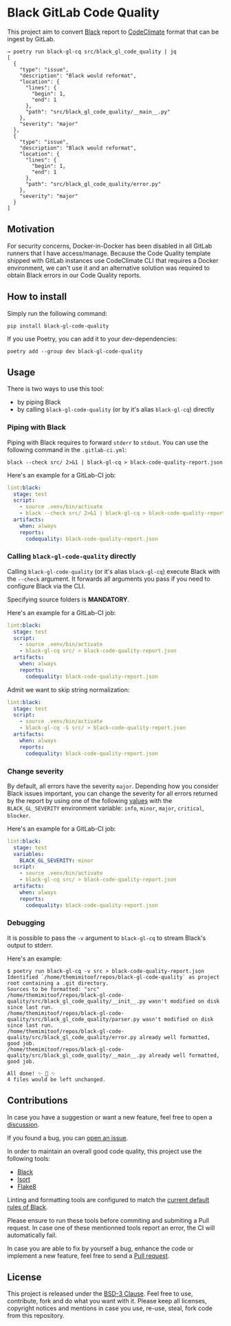 # Black GitLab Code Quality

This project aim to convert [Black](https://github.com/psf/black) report to
[CodeClimate](https://github.com/codeclimate/platform/blob/master/spec/analyzers/SPEC.md)
format that can be ingest by GitLab.

```
→ poetry run black-gl-cq src/black_gl_code_quality | jq
[
  {
    "type": "issue",
    "description": "Black would reformat",
    "location": {
      "lines": {
        "begin": 1,
        "end": 1
      },
      "path": "src/black_gl_code_quality/__main__.py"
    },
    "severity": "major"
  },
  {
    "type": "issue",
    "description": "Black would reformat",
    "location": {
      "lines": {
        "begin": 1,
        "end": 1
      },
      "path": "src/black_gl_code_quality/error.py"
    },
    "severity": "major"
  }
]
```

## Motivation

For security concerns, Docker-in-Docker has been disabled in all GitLab runners that I
have access/manage. Because the Code Quality template shipped with GitLab instances use
CodeClimate CLI that requires a Docker environment, we can't use it and an alternative
solution was required to obtain Black errors in our Code Quality reports.


## How to install

Simply run the following command:

```
pip install black-gl-code-quality
```

If you use Poetry, you can add it to your dev-dependencies:

```
poetry add --group dev black-gl-code-quality
```

## Usage

There is two ways to use this tool:

 - by piping Black
 - by calling `black-gl-code-quality` (or by it's alias `black-gl-cq`) directly


### Piping with Black

Piping with Black requires to forward  `stderr` to `stdout`. You can use the following
command in the `.gitlab-ci.yml`:

```
black --check src/ 2>&1 | black-gl-cq > black-code-quality-report.json
```

Here's an example for a GitLab-CI job:

```yaml
lint:black:
  stage: test
  script:
    - source .venv/bin/activate
    - black --check src/ 2>&1 | black-gl-cq > black-code-quality-report.json
  artifacts:
    when: always
    reports:
      codequality: black-code-quality-report.json
```

### Calling `black-gl-code-quality` directly

Calling `black-gl-code-quality` (or it's alias `black-gl-cq`) execute Black with the
`--check` argument. It forwards all arguments you pass if you need to configure Black
via the CLI.

Specifying source folders is **MANDATORY**.

Here's an example for a GitLab-CI job:

```yaml
lint:black:
  stage: test
  script:
    - source .venv/bin/activate
    - black-gl-cq src/ > black-code-quality-report.json
  artifacts:
    when: always
    reports:
      codequality: black-code-quality-report.json
```

Admit we want to skip string normalization:

```yaml
lint:black:
  stage: test
  script:
    - source .venv/bin/activate
    - black-gl-cq -S src/ > black-code-quality-report.json
  artifacts:
    when: always
    reports:
      codequality: black-code-quality-report.json
```

### Change severity

By default, all errors have the severity `major`. Depending how you consider Black issues
important, you can change the severity for all errors returned by the report by using
one of the following [values](https://github.com/codeclimate/platform/blob/master/spec/analyzers/SPEC.md#issues)
with the `BLACK_GL_SEVERITY` environment variable: `info`, `minor`, `major`, `critical`, `blocker`.

Here's an example for a GitLab-CI job:

```yaml
lint:black:
  stage: test
  variables:
    BLACK_GL_SEVERITY: minor
  script:
    - source .venv/bin/activate
    - black-gl-cq src/ > black-code-quality-report.json
  artifacts:
    when: always
    reports:
      codequality: black-code-quality-report.json
```

### Debugging

It is possible to pass the `-v` argument to `black-gl-cq` to stream Black's output to stderr.

Here's an example:

```
$ poetry run black-gl-cq -v src > black-code-quality-report.json
Identified `/home/themimitoof/repos/black-gl-code-quality` as project root containing a .git directory.
Sources to be formatted: "src"
/home/themimitoof/repos/black-gl-code-quality/src/black_gl_code_quality/__init__.py wasn't modified on disk since last run.
/home/themimitoof/repos/black-gl-code-quality/src/black_gl_code_quality/parser.py wasn't modified on disk since last run.
/home/themimitoof/repos/black-gl-code-quality/src/black_gl_code_quality/error.py already well formatted, good job.
/home/themimitoof/repos/black-gl-code-quality/src/black_gl_code_quality/__main__.py already well formatted, good job.

All done! ✨ 🍰 ✨
4 files would be left unchanged.
```

## Contributions

In case you have a suggestion or want a new feature, feel free to open a
[discussion](https://github.com/Themimitoof/black-gl-code-quality/discussions).

If you found a bug, you can [open an issue](https://github.com/Themimitoof/black-gl-code-quality/issues).

In order to maintain an overall good code quality, this project use the following tools:

 - [Black](https://github.com/psf/black)
 - [Isort](https://github.com/PyCQA/isort)
 - [Flake8](https://flake8.pycqa.org/en/latest/)

Linting and formatting tools are configured to match the [current default rules of Black](https://black.readthedocs.io/en/stable/the_black_code_style/current_style.html).

Please ensure to run these tools before commiting and submiting a Pull request. In case one of
these mentionned tools report an error, the CI will automatically fail.

In case you are able to fix by yourself a bug, enhance the code or implement a new
feature, feel free to send a [Pull request](https://github.com/Themimitoof/black-gl-code-quality/pulls).

## License

This project is released under the [BSD-3 Clause](LICENSE). Feel free to use,
contribute, fork and do what you want with it. Please keep all licenses, copyright
notices and mentions in case you use, re-use, steal, fork code from this repository.
